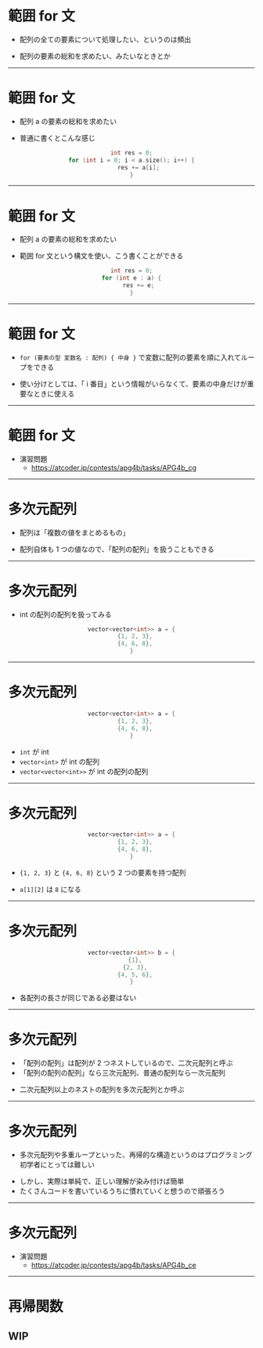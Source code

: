 # 範囲 for 文

- 配列の全ての要素について処理したい、というのは頻出

+ 配列の要素の総和を求めたい、みたいなときとか

---

# 範囲 for 文

- 配列 a の要素の総和を求めたい

+ 普通に書くとこんな感じ

<center>

```cpp
int res = 0;
for (int i = 0; i < a.size(); i++) {
    res += a[i];
}
```

</center>

<style>

pre[class*='language-'] {
  width: 800px;
  margin-top: 40px;
}

.slidev-code code {
  font-size: 24px  !important;
}

</style>

---

# 範囲 for 文

- 配列 a の要素の総和を求めたい

+ 範囲 for 文という構文を使い、こう書くことができる

<center>

```cpp
int res = 0;
for (int e : a) {
    res += e;
}
```

</center>

<style>

pre[class*='language-'] {
  width: 800px;
  margin-top: 40px;
}

.slidev-code code {
  font-size: 24px  !important;
}

</style>

---

# 範囲 for 文

- `for (要素の型 変数名 : 配列) { 中身 }` で変数に配列の要素を順に入れてループをできる

+ 使い分けとしては、「 i 番目」という情報がいらなくて、要素の中身だけが重要なときに使える

---

# 範囲 for 文

- 演習問題
  - https://atcoder.jp/contests/apg4b/tasks/APG4b_cg

---

# 多次元配列

- 配列は「複数の値をまとめるもの」

+ 配列自体も 1 つの値なので、「配列の配列」を扱うこともできる

---

# 多次元配列

- int の配列の配列を扱ってみる

<center>

```cpp
vector<vector<int>> a = {
  {1, 2, 3},
  {4, 6, 8},
}
```

</center>

<style>

pre[class*='language-'] {
  width: 800px;
  margin-top: 40px;
}

.slidev-code code {
  font-size: 24px  !important;
}

</style>

---

# 多次元配列

<center>

```cpp
vector<vector<int>> a = {
  {1, 2, 3},
  {4, 6, 8},
}
```

</center>

<v-clicks>

- `int` が int
- `vector<int>` が int の配列
- `vector<vector<int>>` が int の配列の配列

</v-clicks>

<style>

pre[class*='language-'] {
  width: 800px;
  margin-bottom: 40px;
}

.slidev-code code {
  font-size: 24px  !important;
}

</style>

---

# 多次元配列

<center>

```cpp
vector<vector<int>> a = {
  {1, 2, 3},
  {4, 6, 8},
}
```

</center>

<v-clicks>

- `{1, 2, 3}` と `{4, 6, 8}` という 2 つの要素を持つ配列

+ `a[1][2]` は `8` になる

</v-clicks>

<style>

pre[class*='language-'] {
  width: 800px;
  margin-bottom: 40px;
}

.slidev-code code {
  font-size: 24px  !important;
}

</style>

---

# 多次元配列

<center>

```cpp
vector<vector<int>> b = {
  {1},
  {2, 3},
  {4, 5, 6},
}
```

</center>

- 各配列の長さが同じである必要はない

<style>

pre[class*='language-'] {
  width: 800px;
  margin-bottom: 40px;
}

.slidev-code code {
  font-size: 24px  !important;
}

</style>

---

# 多次元配列

- 「配列の配列」は配列が 2 つネストしているので、二次元配列と呼ぶ
- 「配列の配列の配列」なら三次元配列、普通の配列なら一次元配列

+ 二次元配列以上のネストの配列を多次元配列とか呼ぶ

---

# 多次元配列

- 多次元配列や多重ループといった、再帰的な構造というのはプログラミング初学者にとっては難しい

+ しかし、実際は単純で、正しい理解が染み付けば簡単
+ たくさんコードを書いているうちに慣れていくと想うので頑張ろう

---

# 多次元配列

- 演習問題
  - https://atcoder.jp/contests/apg4b/tasks/APG4b_ce

---

# 再帰関数

## WIP
